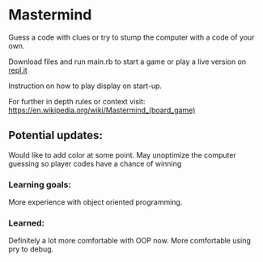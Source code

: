# Mastermind
Guess a code with clues or try to stump the computer with a code of your own.

Download files and run main.rb to start a game or play a live version on [repl.it](https://repl.it/@QuentinPongratz/mastermind)

Instruction on how to play display on start-up.

For further in depth rules or context visit: 
  https://en.wikipedia.org/wiki/Mastermind_(board_game)

## Potential updates:
  Would like to add color at some point.
  May unoptimize the computer guessing so player codes have a chance of winning

### Learning goals:
  More experience with object oriented programming.

### Learned:
  Definitely a lot more comfortable with OOP now.
  More comfortable using pry to debug.
  
